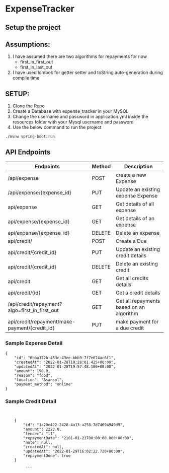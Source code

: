 # ExpenseTracker

## Setup the project

## Assumptions: 
1. I have assumed there are two algorithms for repayments for now 
    - first_in_first_out
    - first_in_last_out
2. I have used lombok for getter setter and toString auto-generation during compile time


## SETUP: 
1. Clone the Repo
2. Create a Database with expense_tracker in your MySQL
3. Change the username and password in application.yml inside the resources folder with your Mysql username and password
4. Use the below command to run the project

```bash
./mvnw spring-boot:run
```

## API Endpoints

Endpoints                  | Method        | Description
-------------------------- | --------------| ---------------
/api/expense | POST | create a new Expense
/api/expense/{expense_id} | PUT | Update an existing expense Expense
api/expense | GET | Get details of all expense
api/expense/{expense_id} | GET | Get details of an expense
api/expense/{expense_id} | DELETE | Delete an expense
api/credit/ | POST | Create a Due
api/credit/{credit_id} | PUT | Update an existing credit details
api/credit/{credit_id} | DELETE | Delete an existing credit
api/credit | GET | Get all credits details
api/credit/{id} | GET | Get a credit details
/api/credit/repayment?algo=first_in_first_out | GET | Get all repayments based on an algorithm
api/credit/repayment/make-payment/{credit_id} | PUT | make payment for a due credit

### Sample Expense Detail
```
{
    "id": "6bba122b-453c-43ee-bbb9-7f7e674ac6f1",
    "createdAt": "2022-01-28T19:28:01.425+00:00",
    "updatedAt": "2022-01-28T19:57:48.100+00:00",
    "amount": 190.0,
    "reason": "food",
    "location": "Asansol",
    "payment_method": "online"
}
```

### Sample Credit Detail
``` 


    {
        "id": "1a20e422-2428-4a13-a258-7d74694949d9",
        "amount": 2223.0,
        "lender": "l1",
        "repaymentDate": "2101-01-21T00:00:00.000+00:00",
        "note": null,
        "createdAt": null,
        "updatedAt": "2022-01-29T16:02:22.720+00:00",
        "repaymentDone": true
    }

         ```
